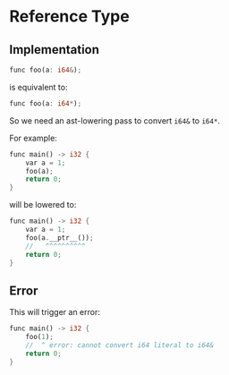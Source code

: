 # Reference Type

## Implementation

```rs
func foo(a: i64&);
```

is equivalent to:

```rs
func foo(a: i64*);
```

So we need an ast-lowering pass to convert `i64&` to `i64*`.

For example:

```rs
func main() -> i32 {
    var a = 1;
    foo(a);
    return 0;
}
```

will be lowered to:

```rs
func main() -> i32 {
    var a = 1;
    foo(a.__ptr__());
    //   ^^^^^^^^^^
    return 0;
}
```

## Error

This will trigger an error:

```rs
func main() -> i32 {
    foo(1);
    //  ^ error: cannot convert i64 literal to i64&
    return 0;
}
```
